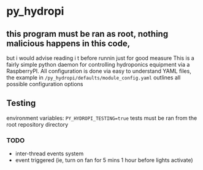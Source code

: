 # py_hydropi

## this program must be ran as root, nothing malicious happens in this code,
but i would advise reading i t before runnin just for good measure
This is a fairly simple python daemon for controlling hydroponics equipment
via a RaspberryPI.
All configuration is done via easy to understand YAML files, the example
in `/py_hydropi/defaults/module_config.yaml`
outlines all possible configuration options

## Testing
environment variables:
`PY_HYDROPI_TESTING=true`
tests must be ran from the root repository directory

### TODO
- inter-thread events system
- event triggered (ie, turn on fan for 5 mins 1 hour before lights activate)
